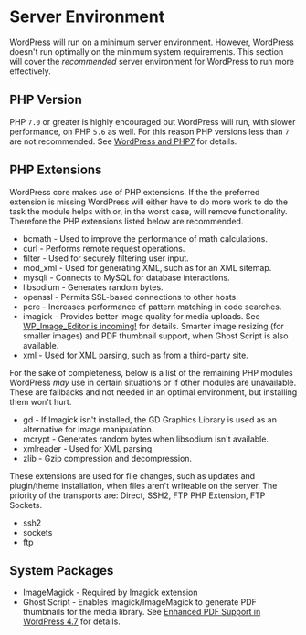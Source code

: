 # Server Environment
WordPress will run on a minimum server environment. However, WordPress doesn't run optimally on the minimum system requirements. This section will cover the _recommended_ server environment for WordPress to run more effectively.

## PHP Version
PHP `7.0` or greater is highly encouraged but WordPress will run, with slower performance, on PHP `5.6` as well. For this reason PHP versions less than `7` are not recommended. See [WordPress and PHP7](https://make.wordpress.org/core/2015/09/10/wordpress-and-php7/) for details.

## PHP Extensions
WordPress core makes use of PHP extensions. If the the preferred extension is missing WordPress will either have to do more work to do the task the module helps with or, in the worst case, will remove functionality. Therefore the PHP extensions listed below are recommended.

* bcmath - Used to improve the performance of math calculations.
* curl - Performs remote request operations.
* filter - Used for securely filtering user input.
* mod_xml - Used for generating XML, such as for an XML sitemap.
* mysqli - Connects to MySQL for database interactions.
* libsodium - Generates random bytes.
* openssl - Permits SSL-based connections to other hosts.
* pcre - Increases performance of pattern matching in code searches.
* imagick - Provides better image quality for media uploads. See [WP_Image_Editor is incoming!](https://make.wordpress.org/core/2012/12/06/wp_image_editor-is-incoming/) for details. Smarter image resizing (for smaller images) and PDF thumbnail support, when Ghost Script is also available.
* xml - Used for XML parsing, such as from a third-party site.

For the sake of completeness, below is a list of the remaining PHP modules WordPress _may_ use in certain situations or if other modules are unavailable. These are fallbacks and not needed in an optimal environment, but installing them won't hurt.

* gd - If Imagick isn't installed, the GD Graphics Library is used as an alternative for image manipulation.
* mcrypt - Generates random bytes when libsodium isn't available.
* xmlreader - Used for XML parsing.
* zlib - Gzip compression and decompression.

These extensions are used for file changes, such as updates and plugin/theme installation, when files aren't writeable on the server. The priority of the transports are: Direct, SSH2, FTP PHP Extension, FTP Sockets.
* ssh2
* sockets
* ftp

## System Packages
* ImageMagick - Required by Imagick extension
* Ghost Script - Enables Imagick/ImageMagick to generate PDF thumbnails for the media library. See [Enhanced PDF Support in WordPress 4.7](https://make.wordpress.org/core/2016/11/15/enhanced-pdf-support-4-7/) for details.
